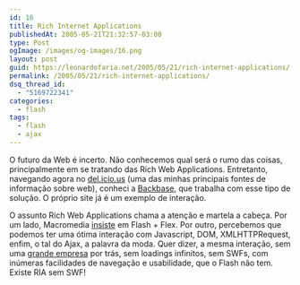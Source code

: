```yaml
---
id: 16
title: Rich Internet Applications
publishedAt: 2005-05-21T21:32:57-03:00
type: Post
ogImage: /images/og-images/16.png
layout: post
guid: https://leonardofaria.net/2005/05/21/rich-internet-applications/
permalink: /2005/05/21/rich-internet-applications/
dsq_thread_id:
  - "5169722341"
categories:
  - flash
tags:
  - flash
  - ajax
---
```

O futuro da Web é incerto. Não conhecemos qual será o rumo das coisas, principalmente em se tratando das Rich Web Applications. Entretanto, navegando agora no [del.icio.us](http://del.icio.us) (uma das minhas principais fontes de informação sobre web), conheci a [Backbase](http://www.backbase.com/), que trabalha com esse tipo de solução. O próprio site já é um exemplo de interação.

O assunto Rich Web Applications chama a atenção e martela a cabeça. Por um lado, Macromedia [insiste](http://www.macrocenter.com.br/) em Flash + Flex. Por outro, percebemos que podemos ter uma ótima interação com Javascript, DOM, XMLHTTPRequest, enfim, o tal do Ajax, a palavra da moda. Quer dizer, a mesma interação, sem uma [grande empresa](http://www.macromedia.com) por trás, sem loadings infinitos, sem SWFs, com inúmeras facilidades de navegação e usabilidade, que o Flash não tem. Existe RIA sem SWF!
